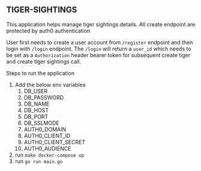 ## TIGER-SIGHTINGS

This application helps manage tiger sightings details.
All create endpoint are protected by auth0 authentication

User first needs to create a user account from `/register` endpoint and then login with `/login` endpoint.
The `/login` will return a `user_id` which needs to be set as a `Authorization` header bearer token for subsequent create tiger and create tiger sightings call.

Steps to run the application
1. Add the below env variables
   1. DB_USER
   2. DB_PASSWORD
   3. DB_NAME
   4. DB_HOST
   5. DB_PORT
   6. DB_SSLMODE
   7. AUTH0_DOMAIN
   8. AUTH0_CLIENT_ID
   9. AUTH0_CLIENT_SECRET
   10. AUTH0_AUDIENCE
2. run `make docker-compose up`
3. run `go run main.go`